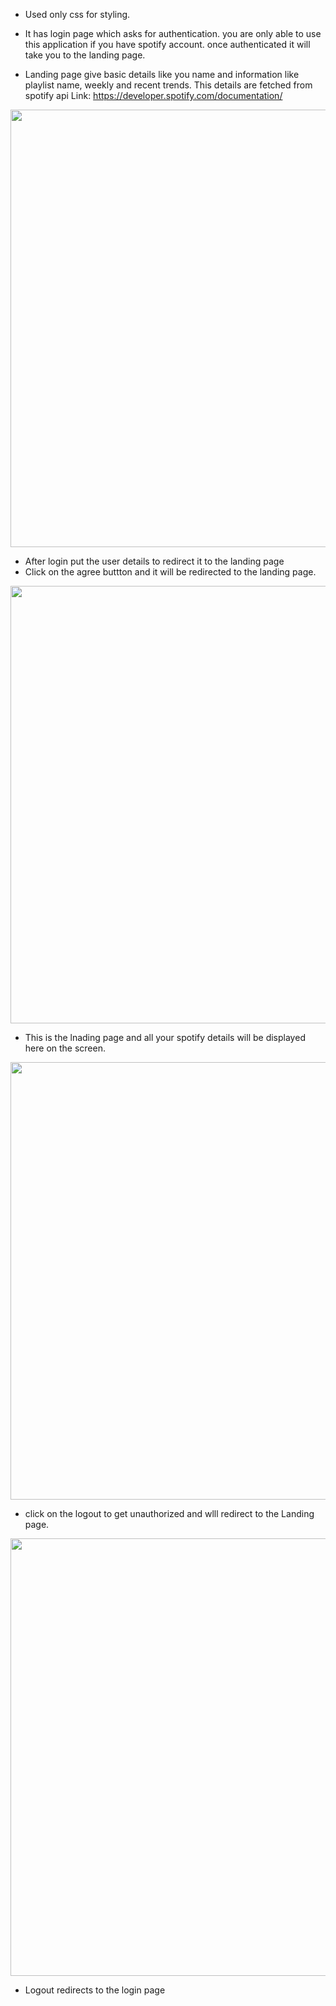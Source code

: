 - Used only css for styling.

- It has login page which asks for authentication. you are only able to use this application if you have spotify account.
  once authenticated it will take you to the landing page.

- Landing page give basic details like you name and information like playlist name, weekly and recent trends.
  This details are fetched from spotify api
  Link: https://developer.spotify.com/documentation/

<!-- ![login](https://user-images.githubusercontent.com/47236609/143733550-5fa0ba28-5b2d-4b4a-a0a6-b2652a69000a.png) -->
<img src="https://user-images.githubusercontent.com/47236609/143733550-5fa0ba28-5b2d-4b4a-a0a6-b2652a69000a.png" width="700">

- After login put the user details to redirect it to the landing page
- Click on the agree buttton and it will be redirected to the landing page.

<!-- ![Screenshot from 2021-11-28 13-14-01](https://user-images.githubusercontent.com/47236609/143734117-d6d1a66b-ed32-4ca6-91b5-3293695d7ee0.png) -->
<img src="https://user-images.githubusercontent.com/47236609/143734117-d6d1a66b-ed32-4ca6-91b5-3293695d7ee0.png" width="700">

- This is the lnading page and all your spotify details will be displayed here on the screen.

<!-- ![landing](https://user-images.githubusercontent.com/47236609/143734171-88c14278-c69b-464e-b7e2-cbba7cca2f21.png) -->
<img src="https://user-images.githubusercontent.com/47236609/143734171-88c14278-c69b-464e-b7e2-cbba7cca2f21.png" width="700">

- click on the logout to get unauthorized and wlll redirect to the Landing page.

<!-- ![logout](https://user-images.githubusercontent.com/47236609/143734212-0cb85069-c406-40cc-9c27-82c9568c70a1.png) -->
<img src="https://user-images.githubusercontent.com/47236609/143734212-0cb85069-c406-40cc-9c27-82c9568c70a1.png" width="700">

- Logout redirects to the login page
